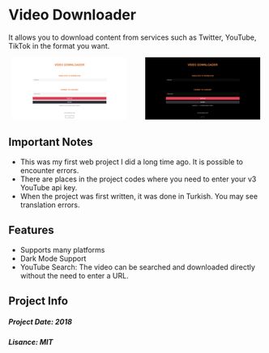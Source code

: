 # Video Downloader
It allows you to download content from services such as Twitter, YouTube, TikTok in the format you want.

<p  align="center">
  <img width="45%"  src="https://github.com/7yasin/video-downloader/blob/main/readme-images/Ekran%20Resmi%202023-11-08%2015.03.23.png">
 &nbsp; &nbsp; &nbsp; &nbsp;
  <img width="45%" src="https://github.com/7yasin/video-downloader/blob/main/readme-images/Ekran%20Resmi%202023-11-08%2015.03.39.png">
</p>

## Important Notes

<ul>
  <li>This was my first web project I did a long time ago. It is possible to encounter errors.</li>
  <li>There are places in the project codes where you need to enter your v3 YouTube api key.</li>
  <li>When the project was first written, it was done in Turkish. You may see translation errors.</li>
</ul>

## Features

<ul>
  <li>Supports many platforms</li>
  <li>Dark Mode Support</li>
  <li>YouTube Search: The video can be searched and downloaded directly without the need to enter a URL.</li>
</ul>

## Project Info
<h5>Project Date: 2018</h5>
<h5>Lisance: MIT</h5>
